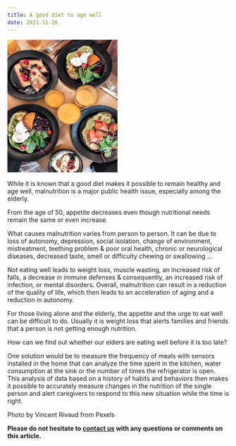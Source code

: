```yaml
---
title: A good diet to age well
date: 2021-11-26
---
```


<img src="assets/images/2021-11-26-Diet.jpg"	title="Wcolorful dishes" width="250" height="300" />


While it is known that a good diet makes it possible to remain healthy and age well, malnutrition is a major public health issue, especially among the elderly.

From the age of 50, appetite decreases even though nutritional needs remain the same or even increase.

What causes malnutrition varies from person to person. It can be due to loss of autonomy, depression, social isolation, change of environment, mistreatment, teething problem & poor oral health, chronic or neurological diseases, decreased taste, smell or difficulty chewing or swallowing ...

Not eating well leads to weight loss, muscle wasting, an increased risk of falls, a decrease in immune defenses & consequently, an increased risk of infection, or mental disorders. Overall, malnutrition can result in a reduction of the quality of life, which then leads to an acceleration of aging and a reduction in autonomy.

For those living alone and the elderly, the appetite and the urge to eat well can be difficult to do. Usually it is weight loss that alerts families and friends that a person is not getting enough nutrition.

How can we find out whether our elders are eating well before it is too late?

One solution would be to measure the frequency of meals with sensors installed in the home that can analyze the time spent in the kitchen, water consumption at the sink or the number of times the refrigerator is open. This analysis of data based on a history of habits and behaviors then makes it possible to accurately measure changes in the nutrition of the single person and alert caregivers to respond to this new situation while the time is right.

Photo by Vincent Rivaud from Pexels


**Please do not hesitate to [contact us](contact_us.md) with any questions or comments on this article.**
